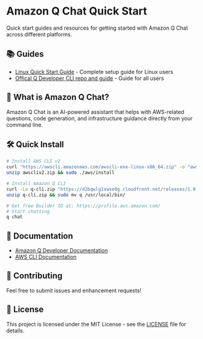 # Amazon Q Chat Quick Start

Quick start guides and resources for getting started with Amazon Q Chat across different platforms.

## 📚 Guides

- [Linux Quick Start Guide](linux-quickstart-guide.md) - Complete setup guide for Linux users
- [Offical Q Developer CLI repo and guide](https://github.com/aws/amazon-q-developer-cli) - Guide for all users

## 🚀 What is Amazon Q Chat?

Amazon Q Chat is an AI-powered assistant that helps with AWS-related questions, code generation, and infrastructure guidance directly from your command line.

## 🛠️ Quick Install

```bash
# Install AWS CLI v2
curl "https://awscli.amazonaws.com/awscli-exe-linux-x86_64.zip" -o "awscliv2.zip"
unzip awscliv2.zip && sudo ./aws/install

# Install Amazon Q CLI
curl -Lo q-cli.zip "https://d2bqwlg1xwxe0g.cloudfront.net/releases/1.0.0/q-cli-linux-x64.zip"
unzip q-cli.zip && sudo mv q /usr/local/bin/

# Get free Builder ID at: https://profile.aws.amazon.com/
# Start chatting
q chat
```

## 📖 Documentation

- [Amazon Q Developer Documentation](https://docs.aws.amazon.com/amazonq/)
- [AWS CLI Documentation](https://docs.aws.amazon.com/cli/)

## 🤝 Contributing

Feel free to submit issues and enhancement requests!

## 📄 License

This project is licensed under the MIT License - see the [LICENSE](LICENSE) file for details.

